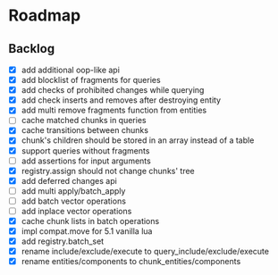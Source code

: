 # Roadmap

## Backlog

- [x] add additional oop-like api
- [x] add blocklist of fragments for queries
- [x] add checks of prohibited changes while querying
- [x] add check inserts and removes after destroying entity
- [x] add multi remove fragments function from entities
- [ ] cache matched chunks in queries
- [x] cache transitions between chunks
- [x] chunk's children should be stored in an array instead of a table
- [x] support queries without fragments
- [ ] add assertions for input arguments
- [x] registry.assign should not change chunks' tree
- [x] add deferred changes api
- [ ] add multi apply/batch_apply
- [ ] add batch vector operations
- [ ] add inplace vector operations
- [x] cache chunk lists in batch operations
- [x] impl compat.move for 5.1 vanilla lua
- [x] add registry.batch_set
- [x] rename include/exclude/execute to query_include/exclude/execute
- [x] rename entities/components to chunk_entities/components

